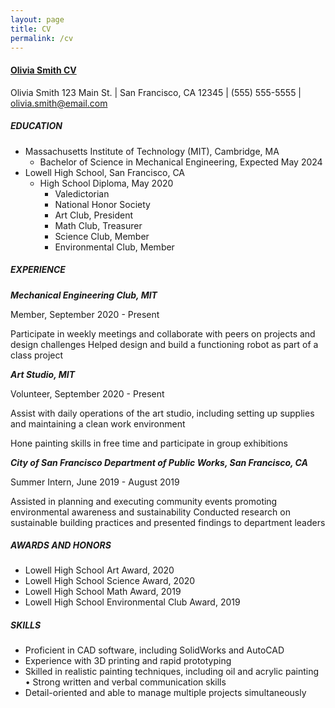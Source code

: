 ```yaml
---
layout: page
title: CV
permalink: /cv
---
```


#### [Olivia Smith CV]({{site.baseurl}}/assets/files/olivia-smith-cv.pdf)
Olivia Smith
123 Main St. | San Francisco, CA 12345 | (555) 555-5555 | olivia.smith@email.com

##### EDUCATION
* Massachusetts Institute of Technology (MIT), Cambridge, MA
	* Bachelor of Science in Mechanical Engineering, Expected May 2024
* Lowell High School, San Francisco, CA
	* High School Diploma, May 2020
		* Valedictorian
		* National Honor Society
		* Art Club, President
		* Math Club, Treasurer
		* Science Club, Member
		* Environmental Club, Member
		
##### EXPERIENCE
***Mechanical Engineering Club, MIT***

Member, September 2020 - Present

Participate in weekly meetings and collaborate with peers on projects and design challenges Helped design and build a functioning robot as part of a class project

***Art Studio, MIT***

Volunteer, September 2020 - Present

Assist with daily operations of the art studio, including setting up supplies and maintaining a clean work environment

Hone painting skills in free time and participate in group exhibitions

***City of San Francisco Department of Public Works, San Francisco, CA***

Summer Intern, June 2019 - August 2019

Assisted in planning and executing community events promoting environmental awareness and sustainability
Conducted research on sustainable building practices and presented findings to department leaders

##### AWARDS AND HONORS

* Lowell High School Art Award, 2020
* Lowell High School Science Award, 2020
* Lowell High School Math Award, 2019
* Lowell High School Environmental Club Award, 2019

##### SKILLS
* Proficient in CAD software, including SolidWorks and AutoCAD
* Experience with 3D printing and rapid prototyping
* Skilled in realistic painting techniques, including oil and acrylic painting • Strong written and verbal communication skills
* Detail-oriented and able to manage multiple projects simultaneously

